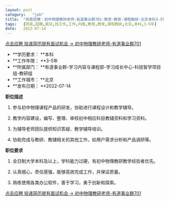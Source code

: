```yaml
---
layout:	post
category:	"job"
title:	"网易招聘：初中物理教研老师-有道事业群701-教育-教育-课程教研-北京本科3-5年"
tags:	[网易,招聘,面试,找工作,工作,内推,教育,教育,课程教研,北京,本科,3-5年]
date:	2022-07-14
---
```


[点击应聘 投递简历就有面试机会 ->  初中物理教研老师-有道事业群701](http://mobile.bole.netease.com/bole/boleDetail?id=41565&employeeId=346f03c3cda5f04c&key=all)



- **学历要求： **本科
- **工作年限： **3-5年
- **所属部门： **有道事业群-学习内容与课程部-学习成长中心-科技智学项目组-教研组
- **工作城市： **北京
- **发布日期： **2022-07-14



**职位描述**

1. 参与初中物理课程产品的研发，协助进行课程设计和教学辅导。

2. 教学内容建设，编写、整理、审校初中相应科目教辅资料和学习资料。

3. 为辅导老师团队提供知识答疑、教学辅导培训。

4. 协助完成与教研、教辅相关的其他工作，如用户需求分析和产品调研等。



**职位要求**

1. 全日制大学本科及以上，学科能力过硬，有初中物理教研教学经验者优先。

2. 认真细心，责任感强，能够高效完成工作，并保证质量。

3. 熟练使用各类办公软件，善于学习，勇于创新和探索。



[点击应聘 投递简历就有面试机会 ->  初中物理教研老师-有道事业群701](http://mobile.bole.netease.com/bole/boleDetail?id=41565&employeeId=346f03c3cda5f04c&key=all)